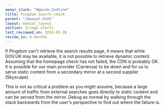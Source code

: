 ```yaml
---
owner_slack: "#govuk-2ndline"
title: Pingdom search check
parent: "/manual.html"
layout: manual_layout
section: Icinga alerts
last_reviewed_on: 2018-03-26
review_in: 6 months
---
```


If Pingdom can't retrieve the search results page, it means that while
GOV.UK may be available, it is not possible to retrieve dynamic content.
Assuming that the homepage check has not failed, the CDN is probably OK.
It is possible for our main provider (Carrenza) to be down and for us to
serve static content from a secondary mirror at a second supplier (Skyscape).

This is not as critical a problem as you might assume, because a large
amount of traffic from external searches goes directly to static content 
and can be served from the mirror. Debug as normal by walking through the stack
backwards from the user's perspective to find out where the
failure is.
